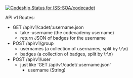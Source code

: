 [ ![Codeship Status for ISS-SOA/codecadet](https://www.codeship.io/projects/b0a69d80-4644-0132-25b4-2602dd94dcef/status)](https://www.codeship.io/projects/45237)

API v1 Routes:
- GET /api/v1/cadet/:username.json
  - take :username (the codecademy username)
  - return JSON of badges for the username
- POST /api/v1/group
  - usernames (a collection of usernames, split by \r\n)
  - badges (a collection of badges, split by \r\n)
- POST /api/v1/user
  - just like 'GET /api/v1/cadet/:username.json'
    - username (String)